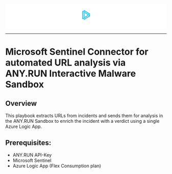 <p align="center">
    <a href="#readme">
        <img alt="ANY.RUN logo" src="https://raw.githubusercontent.com/anyrun/anyrun-sdk/b3dfde1d3aa018d0a1c3b5d0fa8aaa652e80d883/static/logo.svg">
    </a>
</p>

______________________________________________________________________

# Microsoft Sentinel Connector for automated URL analysis via ANY.RUN Interactive Malware Sandbox

## Overview

This playbook extracts URLs from incidents and sends them for analysis in the ANY.RUN Sandbox to enrich the incident with a verdict using a single Azure Logic App.

## Prerequisites:
- ANY.RUN API-Key
- Microsoft Sentinel
- Azure Logic App (Flex Consumption plan) 
